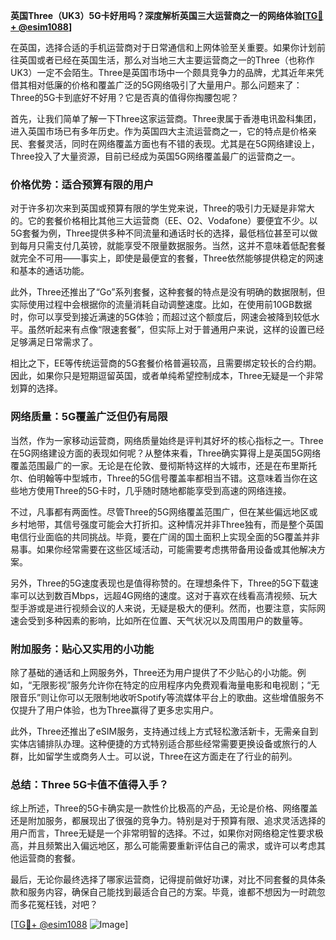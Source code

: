 **英国Three（UK3）5G卡好用吗？深度解析英国三大运营商之一的网络体验[[TG💪+ @esim1088](https://t.me/s/esim1088)]**

在英国，选择合适的手机运营商对于日常通信和上网体验至关重要。如果你计划前往英国或者已经在英国生活，那么对当地三大主要运营商之一的Three（也称作UK3）一定不会陌生。Three是英国市场中一个颇具竞争力的品牌，尤其近年来凭借其相对低廉的价格和覆盖广泛的5G网络吸引了大量用户。那么问题来了：Three的5G卡到底好不好用？它是否真的值得你掏腰包呢？

首先，让我们简单了解一下Three这家运营商。Three隶属于香港电讯盈科集团，进入英国市场已有多年历史。作为英国四大主流运营商之一，它的特点是价格亲民、套餐灵活，同时在网络覆盖方面也有不错的表现。尤其是在5G网络建设上，Three投入了大量资源，目前已经成为英国5G网络覆盖最广的运营商之一。

### **价格优势：适合预算有限的用户**

对于许多初次来到英国或预算有限的学生党来说，Three的吸引力无疑是非常大的。它的套餐价格相比其他三大运营商（EE、O2、Vodafone）要便宜不少。以5G套餐为例，Three提供多种不同流量和通话时长的选择，最低档位甚至可以做到每月只需支付几英镑，就能享受不限量数据服务。当然，这并不意味着低配套餐就完全不可用——事实上，即使是最便宜的套餐，Three依然能够提供稳定的网速和基本的通话功能。

此外，Three还推出了“Go”系列套餐，这种套餐的特点是没有明确的数据限制，但实际使用过程中会根据你的流量消耗自动调整速度。比如，在使用前10GB数据时，你可以享受到接近满速的5G体验；而超过这个额度后，网速会被降到较低水平。虽然听起来有点像“限速套餐”，但实际上对于普通用户来说，这样的设置已经足够满足日常需求了。

相比之下，EE等传统运营商的5G套餐价格普遍较高，且需要绑定较长的合约期。因此，如果你只是短期逗留英国，或者单纯希望控制成本，Three无疑是一个非常划算的选择。

### **网络质量：5G覆盖广泛但仍有局限**

当然，作为一家移动运营商，网络质量始终是评判其好坏的核心指标之一。Three在5G网络建设方面的表现如何呢？从整体来看，Three确实算得上是英国5G网络覆盖范围最广的一家。无论是在伦敦、曼彻斯特这样的大城市，还是在布里斯托尔、伯明翰等中型城市，Three的5G信号覆盖率都相当不错。这意味着当你在这些地方使用Three的5G卡时，几乎随时随地都能享受到高速的网络连接。

不过，凡事都有两面性。尽管Three的5G网络覆盖范围广，但在某些偏远地区或乡村地带，其信号强度可能会大打折扣。这种情况并非Three独有，而是整个英国电信行业面临的共同挑战。毕竟，要在广阔的国土面积上实现全面的5G覆盖并非易事。如果你经常需要在这些区域活动，可能需要考虑携带备用设备或其他解决方案。

另外，Three的5G速度表现也是值得称赞的。在理想条件下，Three的5G下载速率可以达到数百Mbps，远超4G网络的速度。这对于喜欢在线看高清视频、玩大型手游或是进行视频会议的人来说，无疑是极大的便利。然而，也要注意，实际网速会受到多种因素的影响，比如所在位置、天气状况以及周围用户的数量等。

### **附加服务：贴心又实用的小功能**

除了基础的通话和上网服务外，Three还为用户提供了不少贴心的小功能。例如，“无限影视”服务允许你在特定的应用程序内免费观看海量电影和电视剧；“无限音乐”则让你可以无限制地收听Spotify等流媒体平台上的歌曲。这些增值服务不仅提升了用户体验，也为Three赢得了更多忠实用户。

此外，Three还推出了eSIM服务，支持通过线上方式轻松激活新卡，无需亲自到实体店铺排队办理。这种便捷的方式特别适合那些经常需要更换设备或旅行的人群，比如留学生或商务人士。可以说，Three在这方面走在了行业的前列。

### **总结：Three 5G卡值不值得入手？**

综上所述，Three的5G卡确实是一款性价比极高的产品，无论是价格、网络覆盖还是附加服务，都展现出了很强的竞争力。特别是对于预算有限、追求灵活选择的用户而言，Three无疑是一个非常明智的选择。不过，如果你对网络稳定性要求极高，并且频繁出入偏远地区，那么可能需要重新评估自己的需求，或许可以考虑其他运营商的套餐。

最后，无论你最终选择了哪家运营商，记得提前做好功课，对比不同套餐的具体条款和服务内容，确保自己能找到最适合自己的方案。毕竟，谁都不想因为一时疏忽而多花冤枉钱，对吧？

[[TG💪+ @esim1088](https://t.me/s/esim1088) ![Image](https://i.postimg.cc/4NQfJmqS/Snipaste-2025-05-13-00-14-12.png)]